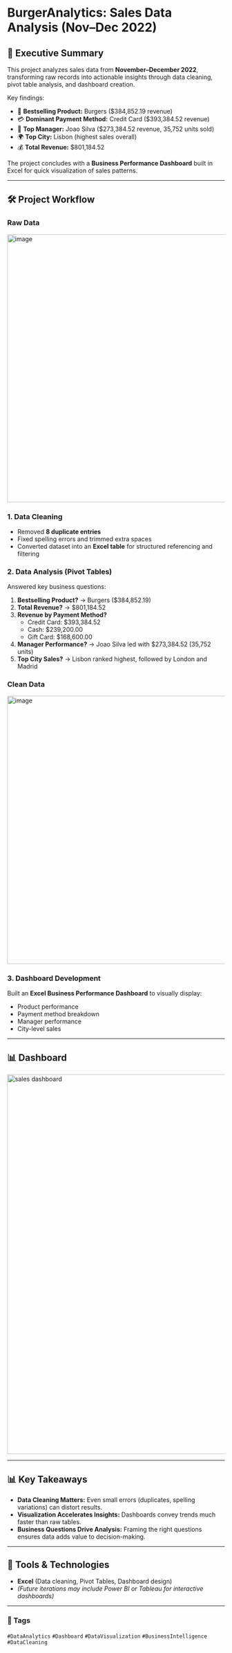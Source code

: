 # BurgerAnalytics: Sales Data Analysis (Nov–Dec 2022)

## 📌 Executive Summary  
This project analyzes sales data from **November–December 2022**, transforming raw records into actionable insights through data cleaning, pivot table analysis, and dashboard creation.  

Key findings:  
- 🍔 **Bestselling Product:** Burgers ($384,852.19 revenue)  
- 💳 **Dominant Payment Method:** Credit Card ($393,384.52 revenue)  
- 👔 **Top Manager:** Joao Silva ($273,384.52 revenue, 35,752 units sold)  
- 🌍 **Top City:** Lisbon (highest sales overall)  
- 💰 **Total Revenue:** $801,184.52  

The project concludes with a **Business Performance Dashboard** built in Excel for quick visualization of sales patterns.  

---

## 🛠️ Project Workflow  

### Raw Data  
<img width="1100" height="619" alt="image" src="https://github.com/user-attachments/assets/7ad9ee3e-ef92-4943-8e98-d9594ab08208" />

### 1. Data Cleaning  
- Removed **8 duplicate entries**  
- Fixed spelling errors and trimmed extra spaces  
- Converted dataset into an **Excel table** for structured referencing and filtering  

### 2. Data Analysis (Pivot Tables)  
Answered key business questions:  
1. **Bestselling Product?** → Burgers ($384,852.19)  
2. **Total Revenue?** → $801,184.52  
3. **Revenue by Payment Method?**  
   - Credit Card: $393,384.52  
   - Cash: $239,200.00  
   - Gift Card: $168,600.00  
4. **Manager Performance?** → Joao Silva led with $273,384.52 (35,752 units)  
5. **Top City Sales?** → Lisbon ranked highest, followed by London and Madrid  

### Clean Data
<img width="1100" height="619" alt="image" src="https://github.com/user-attachments/assets/21b8d19f-214b-4917-a618-839f793d5237" />

### 3. Dashboard Development  
Built an **Excel Business Performance Dashboard** to visually display:  
- Product performance  
- Payment method breakdown  
- Manager performance  
- City-level sales  

---

## 📊 Dashboard
<img width="1248" height="877" alt="sales dashboard" src="https://github.com/user-attachments/assets/d7d6973b-fc62-4049-b433-74b2a6abc604" />

---

## 📊 Key Takeaways  
- **Data Cleaning Matters:** Even small errors (duplicates, spelling variations) can distort results.  
- **Visualization Accelerates Insights:** Dashboards convey trends much faster than raw tables.  
- **Business Questions Drive Analysis:** Framing the right questions ensures data adds value to decision-making.  

---

## 🚀 Tools & Technologies  
- **Excel** (Data cleaning, Pivot Tables, Dashboard design)  
- *(Future iterations may include Power BI or Tableau for interactive dashboards)*  


---

### 📌 Tags  
`#DataAnalytics` `#Dashboard` `#DataVisualization` `#BusinessIntelligence` `#DataCleaning`
